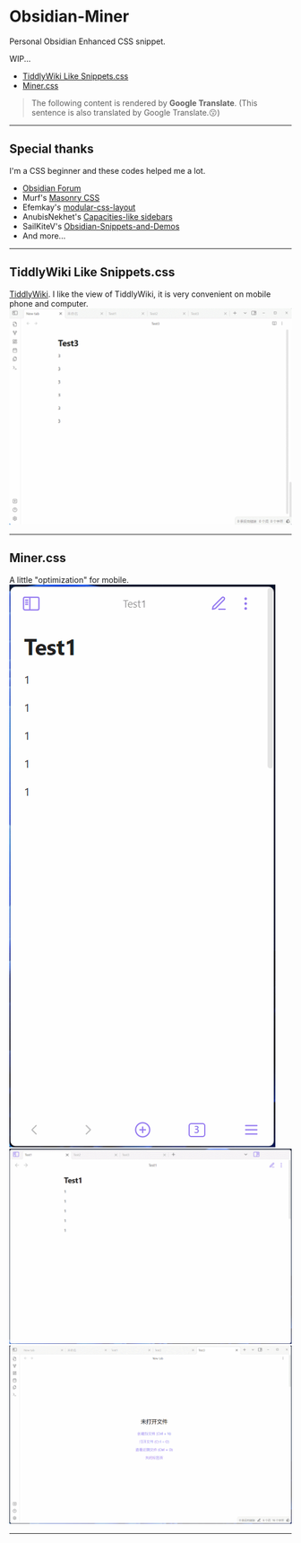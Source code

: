 # Obsidian-Miner
Personal Obsidian Enhanced CSS snippet.

WIP...

- [TiddlyWiki Like Snippets.css](/MD/TiddlyWiki_Like_Snippets.css)
- [Miner.css](/MD/Miner.css)

> The following content is rendered by **Google Translate**. (This sentence is also translated by Google Translate.😗)

---

## Special thanks
I'm a CSS beginner and these codes helped me a lot.
- [Obsidian Forum](https://forum.obsidian.md/)
- Murf's [Masonry CSS](https://gist.github.com/GitMurf/22efc95dee40c5c4567659c506c77e10)
- Efemkay's [modular-css-layout](https://github.com/efemkay/obsidian-modular-css-layout)
- AnubisNekhet's [Capacities-like sidebars](https://gist.github.com/AnubisNekhet/33ceb77eb450d78b2833e77cdb8e3394)
- SailKiteV's [Obsidian-Snippets-and-Demos](https://github.com/sailKiteV/Obsidian-Snippets-and-Demos)
- And more...

---

## TiddlyWiki Like Snippets.css
[TiddlyWiki](https://tiddlywiki.com/). I like the view of TiddlyWiki, it is very convenient on mobile phone and computer.
![](/res/TiddlyWikiLike.gif)

---

## Miner.css
A little "optimization" for mobile.
![](/res/MinerMobile.gif) 
![](/res/MinerPad.gif)
![](/res/MinerPC.gif)

---


